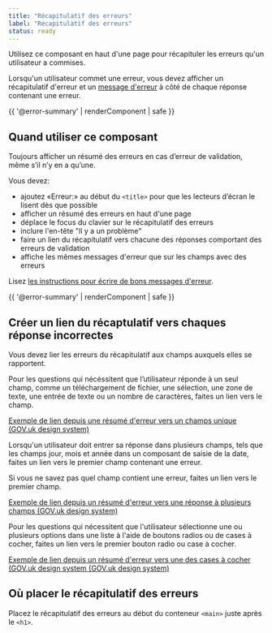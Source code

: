 ```yaml
---
title: "Récapitulatif des erreurs"
label: "Récapitulatif des erreurs"
status: ready
---
```


Utilisez ce composant en haut d'une page pour récapituler les erreurs qu'un
utilisateur a commises.

Lorsqu'un utilisateur commet une erreur, vous devez afficher un récapitulatif
d'erreur et un [message d'erreur](error-message) à côté de chaque réponse
contenant une erreur.

{{ '@error-summary' | renderComponent | safe }}

## Quand utiliser ce composant

Toujours afficher un résumé des erreurs en cas d’erreur de validation, même s’il
n’y en a qu’une.

Vous devez:

- ajoutez «Erreur:» au début du `<title>` pour que les lecteurs d’écran le
  lisent dès que possible
- afficher un résumé des erreurs en haut d'une page
- déplace le focus du clavier sur le récapitulatif des erreurs
- inclure l'en-tête "Il y a un problème"
- faire un lien du récapitulatif vers chacune des réponses comportant des
  erreurs de validation
- affiche les mêmes messages d'erreur que sur les champs avec des erreurs

Lisez [les instructions pour écrire de bons messages d'erreur](error-message).

{{ '@error-summary' | renderComponent | safe }}

## Créer un lien du récaptulatif vers chaques réponse incorrectes

Vous devez lier les erreurs du récapitulatif aux champs auxquels elles se
rapportent.

Pour les questions qui nécéssitent que l’utilisateur réponde à un seul champ,
comme un téléchargement de fichier, une sélection, une zone de texte, une entrée
de texte ou un nombre de caractères, faites un lien vers le champ.

[Exemple de lien depuis une résumé d'erreur vers un champs unique (GOV.uk design
system)](https://design-system.service.gov.uk/components/error-summary/linking/index.html#name)

Lorsqu'un utilisateur doit entrer sa réponse dans plusieurs champs, tels que les
champs jour, mois et année dans un composant de saisie de la date, faites un
lien vers le premier champ contenant une erreur.

Si vous ne savez pas quel champ contient une erreur, faites un lien vers le
premier champ.

[Exemple de lien depuis un résumé d'erreur vers une réponse à plusieurs champs
(GOV.uk design
system)](https://design-system.service.gov.uk/components/error-summary/linking-multiple-fields/index.html)

Pour les questions qui nécessitent que l'utilisateur sélectionne une ou
plusieurs options dans une liste à l'aide de boutons radios ou de cases à
cocher, faites un lien vers le premier bouton radio ou case à cocher.

[Exemple de lien depuis un résumé d'erreur vers une des cases à cocher (GOV.uk
design system (GOV.uk design
system)](https://design-system.service.gov.uk/components/error-summary/linking-checkboxes-radios/index.html)

## Où placer le récapitulatif des erreurs

Placez le récapitulatif des erreurs au début du conteneur `<main>` juste après
le `<h1>`.
